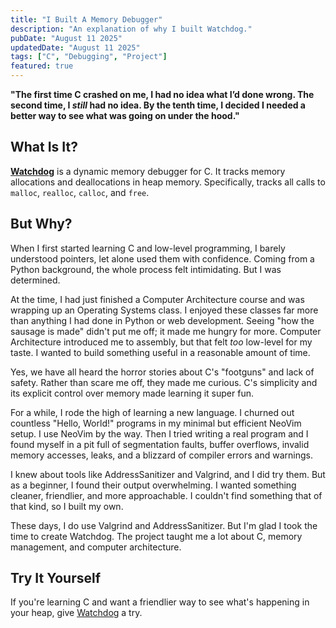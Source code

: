 ```yaml
---
title: "I Built A Memory Debugger"
description: "An explanation of why I built Watchdog."
pubDate: "August 11 2025"
updatedDate: "August 11 2025"
tags: ["C", "Debugging", "Project"]
featured: true
---
```


**"The first time C crashed on me, I had no idea what I’d done wrong.
The second time, I _still_ had no idea.
By the tenth time, I decided I needed a better way to see what was going on under the hood."**

## What Is It?

[**Watchdog**](https://github.com/ragibasif/watchdog) is a dynamic memory debugger for C. It tracks memory allocations and deallocations in heap memory. Specifically, tracks all calls to `malloc`, `realloc`, `calloc`, and `free`.

## But Why?

When I first started learning C and low-level programming, I barely understood pointers, let alone used them with confidence. Coming from a Python background, the whole process felt intimidating. But I was determined.

At the time, I had just finished a Computer Architecture course and was wrapping up an Operating Systems class. I enjoyed these classes far more than anything I had done in Python or web development. Seeing "how the sausage is made" didn't put me off; it made me hungry for more. Computer Architecture introduced me to assembly, but that felt _too_ low-level for my taste. I wanted to build something useful in a reasonable amount of time.

Yes, we have all heard the horror stories about C's "footguns" and lack of safety. Rather than scare me off, they made me curious. C's simplicity and its explicit control over memory made learning it super fun.

For a while, I rode the high of learning a new language. I churned out countless "Hello, World!" programs in my minimal but efficient NeoVim setup. I use NeoVim by the way. Then I tried writing a real program and I found myself in a pit full of segmentation faults, buffer overflows, invalid memory accesses, leaks, and a blizzard of compiler errors and warnings.

I knew about tools like AddressSanitizer and Valgrind, and I did try them. But as a beginner, I found their output overwhelming. I wanted something cleaner, friendlier, and more approachable. I couldn't find something that of that kind, so I built my own.

These days, I do use Valgrind and AddressSanitizer. But I'm glad I took the time to create Watchdog. The project taught me a lot about C, memory management, and computer architecture.

## Try It Yourself

If you're learning C and want a friendlier way to see what's happening in your heap, give [Watchdog](https://github.com/ragibasif/watchdog) a try.
